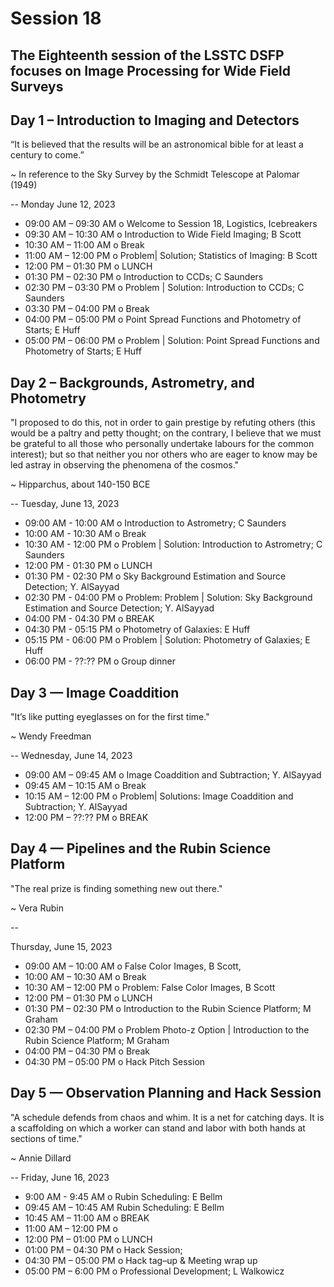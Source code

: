# Session 18 
## The Eighteenth session of the LSSTC DSFP focuses on Image Processing for Wide Field Surveys

## Day 1 – Introduction to Imaging and Detectors

“It is believed that the results will be an astronomical bible for at least a century to come.”

~ In reference to the Sky Survey by the Schmidt Telescope at Palomar (1949)

-- 
Monday June 12, 2023
* 09:00 AM – 09:30 AM o Welcome to Session 18, Logistics, Icebreakers
* 09:30 AM – 10:30 AM o Introduction to Wide Field Imaging; B Scott
* 10:30 AM – 11:00 AM o Break
* 11:00 AM – 12:00 PM o Problem| Solution; Statistics of Imaging: B Scott
* 12:00 PM – 01:30 PM o LUNCH
* 01:30 PM – 02:30 PM o Introduction to CCDs; C Saunders
* 02:30 PM – 03:30 PM o Problem | Solution: Introduction to CCDs; C Saunders
* 03:30 PM – 04:00 PM o Break
* 04:00 PM – 05:00 PM o Point Spread Functions and Photometry of Starts; E Huff 
* 05:00 PM – 06:00 PM o Problem | Solution: Point Spread Functions and Photometry of Starts; E Huff

## Day 2 – Backgrounds, Astrometry, and Photometry

"I proposed to do this, not in order to gain prestige by refuting others (this would be a paltry and petty thought; on the contrary, I believe that we must be grateful to all those who personally undertake labours for the common interest); but so that neither you nor others who are eager to know may be led astray in observing the phenomena of the cosmos."

~ Hipparchus, about 140-150 BCE

-- 
Tuesday, June 13, 2023
* 09:00 AM - 10:00 AM o Introduction to Astrometry; C Saunders
* 10:00 AM - 10:30 AM o Break
* 10:30 AM - 12:00 PM o Problem | Solution: Introduction to Astrometry; C Saunders
* 12:00 PM - 01:30 PM o LUNCH
* 01:30 PM - 02:30 PM o Sky Background Estimation and Source Detection; Y. AlSayyad
* 02:30 PM - 04:00 PM o Problem: Problem | Solution: Sky Background Estimation and Source Detection; Y. AlSayyad
* 04:00 PM - 04:30 PM o BREAK
* 04:30 PM - 05:15 PM o Photometry of Galaxies: E Huff
* 05:15 PM - 06:00 PM o Problem | Solution: Photometry of Galaxies; E Huff
* 06:00 PM - ??:?? PM o Group dinner

## Day 3 — Image Coaddition

"It’s like putting eyeglasses on for the first time."

~ Wendy Freedman

--
Wednesday, June 14, 2023
* 09:00 AM – 09:45 AM o Image Coaddition and Subtraction; Y. AlSayyad
* 09:45 AM – 10:15 AM o Break
* 10:15 AM – 12:00 PM o Problem| Solutions: Image Coaddition and Subtraction; Y. AlSayyad
* 12:00 PM – ??:?? PM o BREAK

## Day 4 — Pipelines and the Rubin Science Platform

"The real prize is finding something new out there."

~ Vera Rubin 

-- 

Thursday, June 15, 2023
* 09:00 AM – 10:00 AM o False Color Images, B Scott,
* 10:00 AM – 10:30 AM o Break
* 10:30 AM – 12:00 PM o Problem: False Color Images, B Scott
* 12:00 PM – 01:30 PM o LUNCH
* 01:30 PM – 02:30 PM o Introduction to the Rubin Science Platform; M Graham
* 02:30 PM – 04:00 PM o Problem Photo-z Option | Introduction to the Rubin Science Platform; M Graham
* 04:00 PM – 04:30 PM o Break
* 04:30 PM – 05:00 PM o Hack Pitch Session

## Day 5 — Observation Planning and Hack Session

"A schedule defends from chaos and whim. It is a net for catching days. It is a scaffolding on which a worker can stand and labor with both hands at sections of time."

~ Annie Dillard 

-- 
Friday, June 16, 2023
* 9:00 AM - 9:45 AM o Rubin Scheduling: E Bellm 
* 09:45 AM – 10:45 AM Rubin Scheduling: E Bellm
* 10:45 AM – 11:00 AM o BREAK
* 11:00 AM – 12:00 PM o 
* 12:00 PM – 01:00 PM o LUNCH
* 01:00 PM – 04:30 PM o Hack Session;
* 04:30 PM – 05:00 PM o Hack tag–up & Meeting wrap up
* 05:00 PM – 6:00 PM o Professional Development; L Walkowicz 
